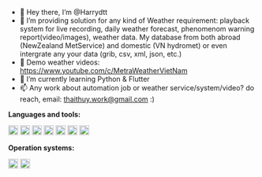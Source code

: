 - 👋   Hey there, I’m @Harrydtt   
- 👀   I’m providing solution for any kind of Weather requirement: playback system for live recording, daily weather forecast, phenomenom warning report(video/images), weather data. My database from both abroad (NewZealand MetService) and domestic (VN hydromet) or even intergrate any your data (grib, csv, xml, json, etc.)
- 🎀   Demo weather videos: https://www.youtube.com/c/MetraWeatherVietNam
- 📖   I’m currently learning Python & Flutter
- 📫   Any work about automation job or weather service/system/video? do reach, email: thaithuy.work@gmail.com  :)     

**Languages and tools:**  

<code><img height="20" src="https://user-images.githubusercontent.com/62132425/126031323-433fa230-9798-4799-bcd6-90ac46be8b8e.png"></code>
<code><img height="20" src="https://user-images.githubusercontent.com/62132425/126031325-77754a6f-cc15-470e-af22-71a89ef2457c.png"></code>
<code><img height="20" src="https://user-images.githubusercontent.com/62132425/126031327-cc8876b0-b6f3-44da-a85b-9a1df5ac4f31.png"></code>
<code><img height="20" src="https://user-images.githubusercontent.com/62132425/126031326-2b64e0fb-b751-4e37-93de-9d160c57bab4.png"></code>
<code><img height="20" src="https://user-images.githubusercontent.com/62132425/126031330-20b92ea7-09cd-4893-90d4-3936e28a52d9.png"></code>
<code><img height="20" src="https://user-images.githubusercontent.com/62132425/126031487-a0642fd1-6e6e-4985-9e82-af1c8e80b64f.png"></code>
<code><img height="20" src="https://user-images.githubusercontent.com/62132425/126031490-a463e8a7-ab83-46d1-99ee-60e189ed7fa5.png"></code>

**Operation systems:**

<code><img height="20" src="https://user-images.githubusercontent.com/62132425/126031328-0775e250-ad30-4b07-be31-9d90c17c4951.png"></code>
<code><img height="20" src="https://user-images.githubusercontent.com/62132425/126031332-d0773953-f60e-4503-8d39-230f961c5f0b.png"></code>

